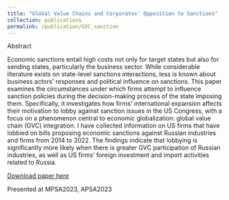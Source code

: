 ```yaml
---
title: "Global Value Chains and Corporates' Opposition to Sanctions"
collection: publications
permalink: /publication/GVC_sanction
---
```

Abstract

Economic sanctions entail high costs not only for target states but also for sending states, particularly the business sector. While considerable literature exists on state-level sanctions interactions, less is known about business actors’ responses and political influence on sanctions. This paper examines the circumstances under which firms attempt to influence sanction policies during the decision-making process of the state imposing them. Specifically, it investigates how firms' international expansion affects their motivation to lobby against sanction issues in the US Congress, with a focus on a phenomenon central to economic globalization: global value chain (GVC) integration. I have collected information on US firms that have lobbied on bills proposing economic sanctions against Russian industries and firms from 2014 to 2022. The findings indicate that lobbying is significantly more likely when there is greater GVC participation of Russian industries, as well as US firms’ foreign investment and import activities related to Russia.

[Download paper here]()

Presented at MPSA2023, APSA2023

